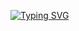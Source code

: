 [![Typing SVG](https://readme-typing-svg.demolab.com?font=open+sans&size=24&pause=1000&color=F7F7F7&center=true&vCenter=true&random=false&width=435&lines=Hey+there!;I'm+Nikita+Revenco)](https://git.io/typing-svg)

<!---
nikitarevenco/nikitarevenco is a ✨ special ✨ repository because its `README.md` (this file) appears on your GitHub profile.
You can click the Preview link to take a look at your changes.
--->

